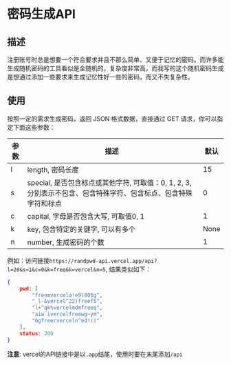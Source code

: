 # 密码生成API

## 描述

注册账号时总是想要一个符合要求并且不那么简单、又便于记忆的密码。而许多能生成随机密码的工具看似是全随机的，复杂度非常高，而我写的这个随机密码生成是想通过添加一些要求来生成记忆性好一些的密码，而又不失复杂性。



## 使用

按照一定的需求生成密码，返回 JSON 格式数据，直接通过 GET 请求，你可以指定下面这些参数：

| 参数 | 描述                                                         | 默认 |
| ---- | ------------------------------------------------------------ | ---- |
| l    | length, 密码长度                                             | 15   |
| s    | special, 是否包含标点或其他字符, 可取值：0, 1, 2, 3, 分别表示不包含、包含特殊字符、包含标点、包含特殊字符和标点 | 0    |
| c    | capital, 字母是否包含大写, 可取值0, 1                        | 1    |
| k    | key, 包含特定的关键字, 可以有多个                            | None |
| n    | number, 生成密码的个数                                       | 1    |

例如：访问链接`https://randpwd-api.vercel.app/api?l=20&s=1&c=0&k=free&k=vercel&n=5`, 结果类似如下：

```json
{
	pwd: [
		"freemvercela!e9(80$g",
		"_l-&vercel^22)freef5",
		"l+^qk%vercelmdmfreeq",
		"aiw`ivercelfreewg~ym",
		"6gfreerverceln^ed!(("
	],
	status: 200
}

```



**注意**: vercel的API链接中是以`.app`结尾，使用时要在末尾添加`/api`